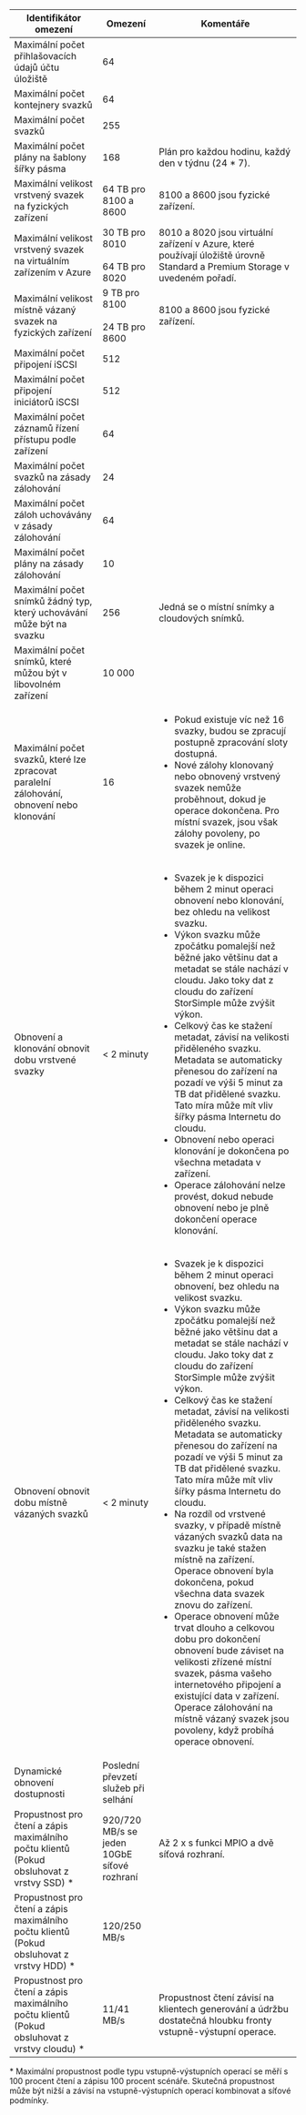 <!--author=alkohli last changed: 12/15/15-->

| Identifikátor omezení | Omezení | Komentáře |
| --- | --- | --- |
| Maximální počet přihlašovacích údajů účtu úložiště |64 | |
| Maximální počet kontejnery svazků |64 | |
| Maximální počet svazků |255 | |
| Maximální počet plány na šablony šířky pásma |168 |Plán pro každou hodinu, každý den v týdnu (24 * 7). |
| Maximální velikost vrstvený svazek na fyzických zařízení |64 TB pro 8100 a 8600 |8100 a 8600 jsou fyzické zařízení. |
| Maximální velikost vrstvený svazek na virtuálním zařízením v Azure |30 TB pro 8010 <br></br> 64 TB pro 8020 |8010 a 8020 jsou virtuální zařízení v Azure, které používají úložiště úrovně Standard a Premium Storage v uvedeném pořadí. |
| Maximální velikost místně vázaný svazek na fyzických zařízení |9 TB pro 8100 <br></br> 24 TB pro 8600 |8100 a 8600 jsou fyzické zařízení. |
| Maximální počet připojení iSCSI |512 | |
| Maximální počet připojení iniciátorů iSCSI |512 | |
| Maximální počet záznamů řízení přístupu podle zařízení |64 | |
| Maximální počet svazků na zásady zálohování |24 | |
| Maximální počet záloh uchovávány v zásady zálohování |64 | |
| Maximální počet plány na zásady zálohování |10 | |
| Maximální počet snímků žádný typ, který uchovávání může být na svazku |256 |Jedná se o místní snímky a cloudových snímků. |
| Maximální počet snímků, které můžou být v libovolném zařízení |10 000 | |
| Maximální počet svazků, které lze zpracovat paralelní zálohování, obnovení nebo klonování |16 |<ul><li>Pokud existuje víc než 16 svazky, budou se zpracují postupně zpracování sloty dostupná.</li><li>Nové zálohy klonovaný nebo obnovený vrstvený svazek nemůže proběhnout, dokud je operace dokončena. Pro místní svazek, jsou však zálohy povoleny, po svazek je online.</li></ul> |
| Obnovení a klonování obnovit dobu vrstvené svazky |< 2 minuty |<ul><li>Svazek je k dispozici během 2 minut operaci obnovení nebo klonování, bez ohledu na velikost svazku.</li><li>Výkon svazku může zpočátku pomalejší než běžné jako většinu dat a metadat se stále nachází v cloudu. Jako toky dat z cloudu do zařízení StorSimple může zvýšit výkon.</li><li>Celkový čas ke stažení metadat, závisí na velikosti přiděleného svazku. Metadata se automaticky přenesou do zařízení na pozadí ve výši 5 minut za TB dat přidělené svazku. Tato míra může mít vliv šířky pásma Internetu do cloudu.</li><li>Obnovení nebo operaci klonování je dokončena po všechna metadata v zařízení.</li><li>Operace zálohování nelze provést, dokud nebude obnovení nebo je plně dokončení operace klonování. |
| Obnovení obnovit dobu místně vázaných svazků |< 2 minuty |<ul><li>Svazek je k dispozici během 2 minut operaci obnovení, bez ohledu na velikost svazku.</li><li>Výkon svazku může zpočátku pomalejší než běžné jako většinu dat a metadat se stále nachází v cloudu. Jako toky dat z cloudu do zařízení StorSimple může zvýšit výkon.</li><li>Celkový čas ke stažení metadat, závisí na velikosti přiděleného svazku. Metadata se automaticky přenesou do zařízení na pozadí ve výši 5 minut za TB dat přidělené svazku. Tato míra může mít vliv šířky pásma Internetu do cloudu.</li><li>Na rozdíl od vrstvené svazky, v případě místně vázaných svazků data na svazku je také stažen místně na zařízení. Operace obnovení byla dokončena, pokud všechna data svazek znovu do zařízení.</li><li>Operace obnovení může trvat dlouho a celkovou dobu pro dokončení obnovení bude záviset na velikosti zřízené místní svazek, pásma vašeho internetového připojení a existující data v zařízení. Operace zálohování na místně vázaný svazek jsou povoleny, když probíhá operace obnovení. |
| Dynamické obnovení dostupnosti |Poslední převzetí služeb při selhání | |
| Propustnost pro čtení a zápis maximálního počtu klientů (Pokud obsluhovat z vrstvy SSD) * |920/720 MB/s se jeden 10GbE síťové rozhraní |Až 2 x s funkci MPIO a dvě síťová rozhraní. |
| Propustnost pro čtení a zápis maximálního počtu klientů (Pokud obsluhovat z vrstvy HDD) * |120/250 MB/s | |
| Propustnost pro čtení a zápis maximálního počtu klientů (Pokud obsluhovat z vrstvy cloudu) * |11/41 MB/s |Propustnost čtení závisí na klientech generování a údržbu dostatečná hloubku fronty vstupně-výstupní operace. |

&#42; Maximální propustnost podle typu vstupně-výstupních operací se měří s 100 procent čtení a zápisu 100 procent scénáře. Skutečná propustnost může být nižší a závisí na vstupně-výstupních operací kombinovat a síťové podmínky.

